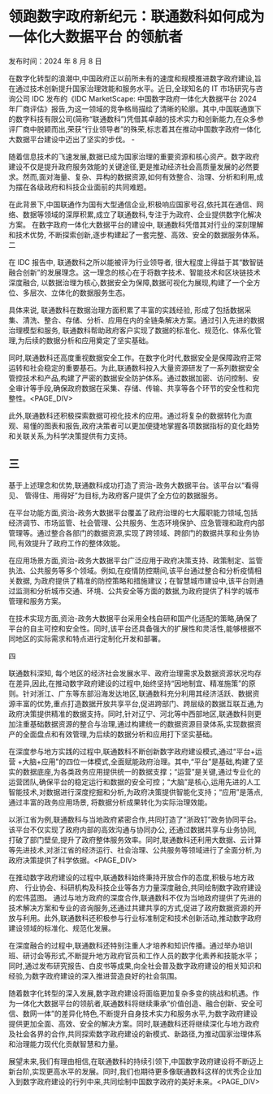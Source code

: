 # 领跑数字政府新纪元：联通数科如何成为一体化大数据平台 的领航者

发布时间：2024 年 8 月 8 日

在数字化转型的浪潮中,中国政府正以前所未有的速度和规模推进数字政府建设,旨在通过技术创新提升国家治理效能和服务水平。近日,全球知名的 IT 市场研究与咨询公司 IDC 发布的《IDC MarketScape: 中国数字政府一体化大数据平台 2024 年厂商评估》报告,为这一领域的竞争格局描绘了清晰的轮廓。其中,中国联通旗下的数字科技有限公司(简称“联通数科”)凭借其卓越的技术实力和创新能力,在众多参评厂商中脱颖而出,荣获“行业领导者”的殊荣,标志着其在推动中国数字政府一体化大数据平台建设中迈出了坚实的步伐。 -

随着信息技术的飞速发展,数据已成为国家治理的重要资源和核心资产。数字政府建设不仅是提升政府服务效能的关键途径,更是推动经济社会高质量发展的必然要求。然而,面对海量、复杂、异构的数据资源,如何有效整合、治理、分析和利用,成为摆在各级政府和科技企业面前的共同难题。

在此背景下,中国联通作为国有大型通信企业,积极响应国家号召,依托其在通信、网络、数据等领域的深厚积累,成立了联通数科,专注于为政府、企业提供数字化解决方案。 在数字政府一体化大数据平台的建设中, 联通数科凭借其对行业的深刻理解和技术优势, 不断探索创新,逐步构建起了一套完整、高效、安全的数据服务体系。 二

在 IDC 报告中, 联通数科之所以能被评为行业领导者, 很大程度上得益于其“数智链融合创新”的发展理念。这一理念的核心在于将数字技术、智能技术和区块链技术深度融合, 以数据治理为核心,数据安全为保障,数据可视化为展现,构建了一个全方位、多层次、立体化的数据服务生态。

具体来说, 联通数科在数据治理方面积累了丰富的实践经验, 形成了包括数据采集、清洗、整合、存储、分析、应用在内的全链条解决方案。通过引入先进的数据治理模型和服务, 联通数科帮助政府客户实现了数据的标准化、规范化、体系化管理,为后续的数据分析和应用奠定了坚实基础。

同时,联通数科还高度重视数据安全工作。在数字化时代,数据安全是保障政府正常运转和社会稳定的重要基石。为此,联通数科投入大量资源研发了一系列数据安全管控技术和产品,构建了严密的数据安全防护体系。通过数据加密、访问控制、安全审计等手段,确保政府数据在采集、存储、传输、共享等各个环节的安全性和完整性。<PAGE_DIV> 

此外,联通数科还积极探索数据可视化技术的应用。通过将复杂的数据转化为直观、易懂的图表和报告,政府决策者可以更加便捷地掌握各项数据指标的变化趋势和关联关系,为科学决策提供有力支持。

## 三

基于上述理念和优势,联通数科成功打造了资治-政务大数据平台。该平台以“看得见、 管得住、用得好”为目标,为政府客户提供了全方位的数据服务。

在平台功能方面,资治-政务大数据平台覆盖了政府治理的七大履职能力领域,包括经济调节、市场监管、社会管理、公共服务、生态环境保护、应急管理和政府内部管理等。通过整合各部门的数据资源,实现了跨领域、跨部门的数据共享和业务协同,有效提升了政府工作的整体效能。

在应用场景方面,资治-政务大数据平台广泛应用于政府决策支持、政策制定、监管执法、公共服务等多个领域。例如,在疫情防控期间,该平台通过整合和分析疫情相关数据, 为政府提供了精准的防控策略和措施建议；在智慧城市建设中,该平台则通过监测和分析城市交通、环境、公共安全等方面的数据,为政府提供了科学的城市管理和服务方案。

在技术实现方面,资治-政务大数据平台采用全栈自研和国产化适配的策略,确保了平台的自主可控和安全性。同时,该平台还具备强大的扩展性和灵活性,能够根据不同地区的实际需求和特点进行定制化开发和部署。

四

联通数科深知, 每个地区的经济社会发展水平、政府治理需求及数据资源状况均存在差异,因此,在推动数字政府建设的过程中,始终坚持“因地制宜、精准施策”的原则。针对浙江、广东等东部沿海发达地区,联通数科充分利用其经济活跃、数据资源丰富的优势,重点打造数据开放共享平台,促进跨部门、跨层级的数据互联互通,为政府决策提供精准的数据支持。同时,针对辽宁、河北等中西部地区,联通数科则更加注重基础数据资源的整合与治理,通过构建统一的数据资源目录体系,实现数据资产的全面盘点和有效管理,为后续的数据分析和应用打下坚实基础。

在深度参与地方实践的过程中,联通数科不断创新数字政府建设模式,通过“平台+运营 +大脑+应用"的四位一体模式,全面赋能政府治理。其中,“平台”是基础,构建了坚实的数据底座,为各类政务应用提供统一的数据支撑；“运营”是关键,通过专业化的运营团队,确保平台的稳定运行和数据的安全可控；“大脑”是核心,运用先进的人工智能技术,对数据进行深度挖掘和分析,为政府决策提供智能化支持；“应用”是落点,通过丰富的政务应用场景, 将数据分析成果转化为实际治理效能。

以浙江省为例,联通数科与当地政府紧密合作,共同打造了“浙政钉”政务协同平台。该平台不仅实现了政府内部的高效沟通与协同办公, 还通过数据共享与业务协同, 打破了部门壁垒,提升了政府整体服务效率。同时,联通数科还利用大数据、云计算等先进技术,对浙江省的经济运行、社会治理、公共服务等领域进行了全面分析,为政府决策提供了科学依据。<PAGE_DIV> 

在推动数字政府建设的过程中,联通数科始终秉持开放合作的态度,积极与地方政府、 行业协会、科研机构及科技企业等各方力量深度融合,共同绘制数字政府建设的宏伟蓝图。 通过与地方政府的深度合作,联通数科不仅为当地政府提供了先进的技术解决方案和专业的咨询服务,还通过共建共享的方式,促进了政府数据资源的开放与利用。此外,联通数科还积极参与行业标准制定和技术创新活动,推动数字政府建设领域的标准化、规范化发展。

在深度融合的过程中,联通数科还特别注重人才培养和知识传播。通过举办培训班、研讨会等形式,不断提升地方政府官员和工作人员的数字化素养和技能水平；同时,通过发布研究报告、白皮书等成果,向全社会普及数字政府建设的相关知识和经验,为数字政府建设的深入推进营造良好的社会氛围。

随着数字化转型的深入发展,数字政府建设将面临更加复杂多变的挑战和机遇。作为一体化大数据平台的领航者,联通数科将继续秉承“价值创造、融合创新、安全可信、数网一体”的差异化特色,不断提升自身技术实力和服务水平,为数字政府建设提供更加全面、高效、安全的解决方案。同时,联通数科还将继续深化与地方政府及社会各界的合作,共同探索数字政府建设的新模式、新路径,为推动国家治理体系和治理能力现代化贡献智慧和力量。

展望未来,我们有理由相信,在联通数科的持续引领下,中国数字政府建设将不断迈上新台阶,实现更高水平的发展。同时,我们也期待更多像联通数科这样的优秀企业加入到数字政府建设的行列中来,共同绘制中国数字政府的美好未来。<PAGE_DIV> 
